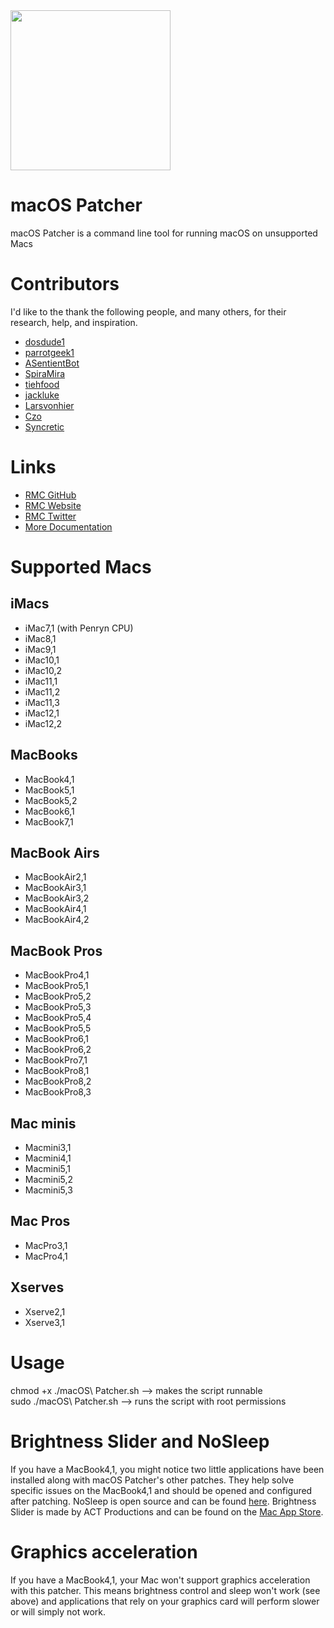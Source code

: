 <img src="https://github.com/rmc-team/macos-patcher/raw/master-3.0/MacBook.png" width="256">

# macOS Patcher
macOS Patcher is a command line tool for running macOS on unsupported Macs

# Contributors
I'd like to the thank the following people, and many others, for their research, help, and inspiration.
- [dosdude1](https://forums.macrumors.com/members/669685/)
- [parrotgeek1](https://forums.macrumors.com/members/1033441/)
- [ASentientBot](https://forums.macrumors.com/members/1135186/)
- [SpiraMira](https://github.com/SpiraMira)
- [tiehfood](https://github.com/tiehfood)
- [jackluke](https://forums.macrumors.com/members/1133911/)
- [Larsvonhier](https://forums.macrumors.com/members/1041077/)
- [Czo](https://forums.macrumors.com/members/263182/)
- [Syncretic](https://forums.macrumors.com/members/1173816/)

# Links
- [RMC GitHub](https://github.com/rmc-team)
- [RMC Website](https://www.rmc-team.ch/)
- [RMC Twitter](https://twitter.com/_rmcteam)
- [More Documentation](https://www.rmc-team.ch/patcher)

# Supported Macs
## iMacs
-   iMac7,1 (with Penryn CPU)
-   iMac8,1
-   iMac9,1
-   iMac10,1
-   iMac10,2
-   iMac11,1
-   iMac11,2
-   iMac11,3
-   iMac12,1
-   iMac12,2
## MacBooks
-   MacBook4,1
-   MacBook5,1
-   MacBook5,2
-   MacBook6,1
-   MacBook7,1
## MacBook Airs
-   MacBookAir2,1
-   MacBookAir3,1
-   MacBookAir3,2
-   MacBookAir4,1
-   MacBookAir4,2
## MacBook Pros
-   MacBookPro4,1
-   MacBookPro5,1
-   MacBookPro5,2
-   MacBookPro5,3
-   MacBookPro5,4
-   MacBookPro5,5
-   MacBookPro6,1
-   MacBookPro6,2
-   MacBookPro7,1
-   MacBookPro8,1
-   MacBookPro8,2
-   MacBookPro8,3
## Mac minis
-   Macmini3,1
-   Macmini4,1
-   Macmini5,1
-   Macmini5,2
-   Macmini5,3
## Mac Pros
-   MacPro3,1
-   MacPro4,1
## Xserves
-   Xserve2,1
-   Xserve3,1

# Usage
chmod +x ./macOS\ Patcher.sh —> makes the script runnable  
sudo ./macOS\ Patcher.sh —> runs the script with root permissions  

# Brightness Slider and NoSleep
If you have a MacBook4,1, you might notice two little applications have been installed along with macOS Patcher's other patches. They help solve specific issues on the MacBook4,1 and should be opened and configured after patching. NoSleep is open source and can be found [here](https://github.com/integralpro/nosleep). Brightness Slider is made by ACT Productions and can be found on the [Mac App Store](http://itunes.apple.com/us/app/brightness-control/id456624497?ls=1&mt=12).

# Graphics acceleration
If you have a MacBook4,1, your Mac won't support graphics acceleration with this patcher. This means brightness control and sleep won't work (see above) and applications that rely on your graphics card will perform slower or will simply not work.